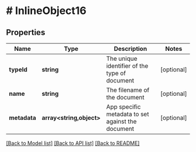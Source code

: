 # # InlineObject16

## Properties

Name | Type | Description | Notes
------------ | ------------- | ------------- | -------------
**typeId** | **string** | The unique identifier of the type of document | [optional]
**name** | **string** | The filename of the document | [optional]
**metadata** | **array<string,object>** | App specific metadata to set against the document | [optional]

[[Back to Model list]](../../README.md#models) [[Back to API list]](../../README.md#endpoints) [[Back to README]](../../README.md)
